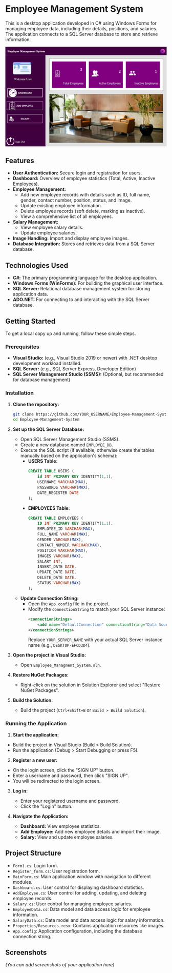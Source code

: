 # Employee Management System

This is a desktop application developed in C# using Windows Forms for managing employee data, including their details, positions, and salaries. The application connects to a SQL Server database to store and retrieve information.

![image alt](https://github.com/100-Nisha/Empolyee-Managment-System/blob/master/Dashboard.png?raw=true)

## Features
*   **User Authentication:** Secure login and registration for users.
*   **Dashboard:** Overview of employee statistics (Total, Active, Inactive Employees).
*   **Employee Management:**
    *   Add new employee records with details such as ID, full name, gender, contact number, position, status, and image.
    *   Update existing employee information.
    *   Delete employee records (soft delete, marking as inactive).
    *   View a comprehensive list of all employees.
*   **Salary Management:**
    *   View employee salary details.
    *   Update employee salaries.
*   **Image Handling:** Import and display employee images.
*   **Database Integration:** Stores and retrieves data from a SQL Server database.

## Technologies Used
*   **C#:** The primary programming language for the desktop application.
*   **Windows Forms (WinForms):** For building the graphical user interface.
*   **SQL Server:** Relational database management system for storing application data.
*   **ADO.NET:** For connecting to and interacting with the SQL Server database.

## Getting Started

To get a local copy up and running, follow these simple steps.

### Prerequisites

*   **Visual Studio:** (e.g., Visual Studio 2019 or newer) with .NET desktop development workload installed.
*   **SQL Server:** (e.g., SQL Server Express, Developer Edition)
*   **SQL Server Management Studio (SSMS):** (Optional, but recommended for database management)


### Installation

1.  **Clone the repository:**
    ```bash
    git clone https://github.com/YOUR_USERNAME/Employee-Management-System.git
    cd Employee-Management-System
    ```

2.  **Set up the SQL Server Database:**
    *   Open SQL Server Management Studio (SSMS).
    *   Create a new database named `EMPLOYEE_DB`.
    *   Execute the SQL script (if available, otherwise create the tables manually based on the application's schema):
        *   **USERS Table:**
            ```sql
            CREATE TABLE USERS (
                id INT PRIMARY KEY IDENTITY(1,1),
                USERNAME VARCHAR(MAX),
                PASSWORDS VARCHAR(MAX),
                DATE_REGISTER DATE
            );
            ```
        *   **EMPLOYEES Table:**
            ```sql
            CREATE TABLE EMPLOYEES (
                ID INT PRIMARY KEY IDENTITY(1,1),
                EMPLOYEE_ID VARCHAR(MAX),
                FULL_NAME VARCHAR(MAX),
                GENDER VARCHAR(MAX),
                CONTACT_NUMBER VARCHAR(MAX),
                POSITION VARCHAR(MAX),
                IMAGES VARCHAR(MAX),
                SALARY INT,
                INSERT_DATE DATE,
                UPDATE_DATE DATE,
                DELETE_DATE DATE,
                STATUS VARCHAR(MAX)
            );
            ```
    *   **Update Connection String:**
        *   Open the `App.config` file in the project.
        *   Modify the `connectionString` to match your SQL Server instance:
            ```xml
            <connectionStrings>
                <add name="DefaultConnection" connectionString="Data Source=YOUR_SERVER_NAME;Initial Catalog=EMPLOYEE_DB;Integrated Security=True" providerName="System.Data.SqlClient" />
            </connectionStrings>
            ```
            Replace `YOUR_SERVER_NAME` with your actual SQL Server instance name (e.g., `DESKTOP-EFCD3D4`).

3.  **Open the project in Visual Studio:**
    *   Open `Employee_Managment_System.sln`.

4.  **Restore NuGet Packages:**
    *   Right-click on the solution in Solution Explorer and select "Restore NuGet Packages".

5.  **Build the Solution:**
    *   Build the project (`Ctrl+Shift+B` or `Build > Build Solution`).

### Running the Application

1.  **Start the application:**
   *   Build the project in Visual Studio (Build > Build Solution).
   *  Run the application (Debug > Start Debugging or press F5).

2.  **Register a new user:**
  *   On the login screen, click the "SIGN UP" button.
  *   Enter a username and password, then click "SIGN UP".
  *    You will be redirected to the login screen.

3.  **Log in:**
    *   Enter your registered username and password.
    *   Click the "Login" button.

    
4.  **Navigate the Application:**
    *   **Dashboard:** View employee statistics.
    *   **Add Employee:** Add new employee details and import their image.
    *   **Salary:** View and update employee salaries.

## Project Structure

*   `Form1.cs`: Login form.
*   `Register_form.cs`: User registration form.
*   `MainForm.cs`: Main application window with navigation to different modules.
*   `Dashboard.cs`: User control for displaying dashboard statistics.
*   `AddEmployee.cs`: User control for adding, updating, and deleting employee records.
*   `Salary.cs`: User control for managing employee salaries.
*   `EmployeeData.cs`: Data model and data access logic for employee information.
*   `SalaryData.cs`: Data model and data access logic for salary information.
*   `Properties/Resources.resx`: Contains application resources like images.
*   `App.config`: Application configuration, including the database connection string.

## Screenshots

*(You can add screenshots of your application here)*

